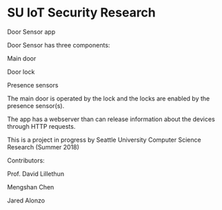 # SU IoT Security Research
Door Sensor app

Door Sensor has three components:
  
  Main door
  
  Door lock
  
  Presence sensors
  
The main door is operated by the lock and the locks are enabled by the presence sensor(s).

The app has a webserver than can release information about the devices through HTTP requests.




This is a project in progress by Seattle University Computer Science Research (Summer 2018)

Contributors:

Prof. David Lillethun

Mengshan Chen

Jared Alonzo
